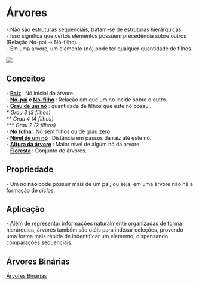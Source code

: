 <h1> Árvores </h1>
<p>
  - Não são estruturas sequenciais, tratam-se de estruturas hierárquicas.
  <br>
  - Isso significa que certos elementos possuem precedência sobre outros (Relação Nó-pai → Nó-filho).
  <br>
  - Em uma árvore, um elemento (nó) pode ter qualquer quantidade de filhos.
</p>
<img src = "https://user-images.githubusercontent.com/59178745/178148242-0769c235-bd74-438c-acad-55d49ba88543.png">
<h2> Conceitos </h2>
<p>
  - <strong> <ins> Raiz</ins> </strong>: Nó inicial da árvore.
  <br>
  - <strong> <ins> Nó-pai</ins> e <ins> Nó-filho</ins> </strong>: Relação em que um nó incide sobre o outro.
  <br>
  - <strong> <ins> Grau de um nó</ins> </strong>: quantidade de filhos que este nó possui.
  <br>
  <em>
    * Grau 3 (3 filhos)
    <br>
    ** Grau 4 (4 filhos)
    <br>
    *** Grau 2 (2 filhos)
  </em>
  <br>
  - <strong> <ins> Nó folha</ins> </strong>: Nó sem filhos ou de grau zero.
  <br>
  - <strong> <ins> Nível de um nó</ins> </strong>: Distância em passos da raiz até este nó.
  <br>
  - <strong> <ins> Altura da árvore</ins> </strong>: Maior nível de algum nó da árvore.
  <br>
  - <strong> <ins> Floresta</ins> </strong>: Conjunto de árvores.
</p>
<h2> Propriedade </h2>
<p>
  - Um nó <strong> não </strong> pode possuir mais de um pai; ou seja, em uma árvore não há a formação de <em> ciclos</em>.
</p>
<h2> Aplicação </h2>
<p>
  - Além de representar informações naturalmente organizadas de forma hierárquica, árvores também são utéis para indexar coleções, provendo uma forma mais rápida de indentificar um elemento, dispensando comparações sequenciais.
</p>
<h2> Árvores Binárias </h2>
<a href = "https://github.com/josec-junior/UEPB/tree/main/EstruturaDeDados_2022.1/%C3%81rvores/%C3%81rvoresBin%C3%A1rias"> Árvores Binárias </a>
